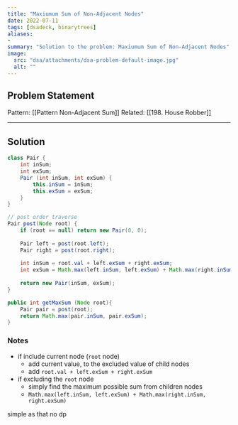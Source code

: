 ```yaml
---
title: "Maxiumum Sum of Non-Adjacent Nodes"
date: 2022-07-11
tags: [dsadeck, binarytrees]
aliases:
- 
summary: "Solution to the problem: Maxiumum Sum of Non-Adjacent Nodes"
image:
  src: "dsa/attachments/dsa-problem-default-image.jpg"
  alt: ""
---
```


## Problem Statement


Pattern: [[Pattern Non-Adjacent Sum]]
Related: [[198. House Robber]]

---

## Solution
``` java
class Pair {
	int inSum;
	int exSum;
	Pair (int inSum, int exSum) {
		this.inSum = inSum;
		this.exSum = exSum;
	}
}

// post order traverse
Pair post(Node root) {
	if (root == null) return new Pair(0, 0);
	
	Pair left = post(root.left);
	Pair right = post(root.right);
	
	int inSum = root.val + left.exSum + right.exSum;
	int exSum = Math.max(left.inSum, left.exSum) + Math.max(right.inSum, right.exSum);
	
	return new Pair(inSum, exSum);
}

public int getMaxSum (Node root){
	Pair pair = post(root);
	return Math.max(pair.inSum, pair.exSum);
}
```

### Notes
- if include current node (`root` node)
	- add current value, to the excluded value of child nodes
	- add `root.val + left.exSum + right.exSum`
- if excluding the `root` node
	- simply find the maximum possible sum from children nodes
	- `Math.max(left.inSum, left.exSum) + Math.max(right.inSum, right.exSum)`

simple as that
no dp

